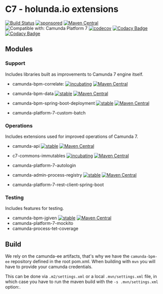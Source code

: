 
# C7 - holunda.io extensions

[![Build Status](https://github.com/holunda-io/c7/workflows/Development%20branches/badge.svg)](https://github.com/holunda-io/c7/actions)
[![sponsored](https://img.shields.io/badge/sponsoredBy-Holisticon-RED.svg)](https://holisticon.de/)
[![Maven Central](https://maven-badges.herokuapp.com/maven-central/io.holunda.c7._/c7-root/badge.svg)](https://maven-badges.herokuapp.com/maven-central/io.holunda.c7._/c7-root)
![Compatible with: Camunda Platform 7](https://img.shields.io/badge/Compatible%20with-Camunda%20Platform%207-26d07c)
[![codecov](https://codecov.io/gh/holunda-io/c7/branch/develop/graph/badge.svg?token=imlMg9vhLZ)](https://codecov.io/gh/holunda-io/c7)
[![Codacy Badge](https://app.codacy.com/project/badge/Grade/8f4d11e919354d9eaa9be3be7b1a4232)](https://app.codacy.com/gh/holunda-io/c7/dashboard?utm_source=gh&utm_medium=referral&utm_content=&utm_campaign=Badge_grade)
[![Codacy Badge](https://app.codacy.com/project/badge/Coverage/8f4d11e919354d9eaa9be3be7b1a4232)](https://app.codacy.com/gh/holunda-io/c7/dashboard?utm_source=gh&utm_medium=referral&utm_content=&utm_campaign=Badge_coverage)



## Modules

### Support

Includes libraries built as improvements to Camunda 7 engine itself.

- camunda-bpm-correlate: [![incubating](https://img.shields.io/badge/lifecycle-INCUBATING-orange.svg)](https://github.com/holisticon#open-source-lifecycle)
  [![Maven Central](https://maven-badges.herokuapp.com/maven-central/io.holunda/camunda-bpm-correlate/badge.svg)](https://maven-badges.herokuapp.com/maven-central/io.holunda/camunda-bpm-correlate)
- camunda-bpm-data [![stable](https://img.shields.io/badge/lifecycle-STABLE-green.svg)](https://github.com/holisticon#open-source-lifecycle)
  [![Maven Central](https://maven-badges.herokuapp.com/maven-central/io.holunda.data/camunda-bpm-data/badge.svg)](https://maven-badges.herokuapp.com/maven-central/io.holunda.data/camunda-bpm-data)

- camunda-bpm-spring-boot-deployment [![stable](https://img.shields.io/badge/lifecycle-STABLE-green.svg)](https://github.com/holisticon#open-source-lifecycle)
  [![Maven Central](https://maven-badges.herokuapp.com/maven-central/io.holunda.deployment/camunda-bpm-spring-boot-deployment/badge.svg)](https://maven-badges.herokuapp.com/maven-central/io.holunda.deployment/camunda-bpm-spring-boot-deployment)

- camunda-platform-7-custom-batch

### Operations

Includes extensions used for improved operations of Camunda 7.

- camunda-api [![stable](https://img.shields.io/badge/lifecycle-STABLE-green.svg)](https://github.com/holisticon#open-source-lifecycle)
  [![Maven Central](https://maven-badges.herokuapp.com/maven-central/io.holunda.camunda-api/camunda-bpm-engine-api/badge.svg)](https://maven-badges.herokuapp.com/maven-central/io.holunda.camunda-api/camunda-bpm-engine-api)

- c7-commons-immutables [![incubating](https://img.shields.io/badge/lifecycle-INCUBATING-orange.svg)](https://github.com/holisticon#open-source-lifecycle)
  [![Maven Central](https://maven-badges.herokuapp.com/maven-central/io.holunda.commons/camunda-commons-immutables/badge.svg)](https://maven-badges.herokuapp.com/maven-central/io.holunda.commons/camunda-commons-immutables)

- camunda-platform-7-autologin 
- camunda-admin-process-registry [![stable](https://img.shields.io/badge/lifecycle-STABLE-green.svg)](https://github.com/holisticon#open-source-lifecycle)
  [![Maven Central](https://maven-badges.herokuapp.com/maven-central/io.holunda/camunda-admin-process-registry/badge.svg)](https://maven-badges.herokuapp.com/maven-central/io.holunda/camunda-admin-process-registry)

- camunda-platform-7-rest-client-spring-boot

### Testing

Includes features for testing.

- camunda-bpm-jgiven [![stable](https://img.shields.io/badge/lifecycle-STABLE-green.svg)](https://github.com/holisticon#open-source-lifecycle)
  [![Maven Central](https://maven-badges.herokuapp.com/maven-central/io.holunda.testing/camunda-bpm-jgiven/badge.svg)](https://maven-badges.herokuapp.com/maven-central/io.holunda.testing/camunda-bpm-jgiven)
- camunda-platform-7-mockito
- camunda-process-tet-coverage


## Build

We rely on the camunda-ee artifacts, that's why we have the `camunda-bpm-ee` repository defined in the root pom.xml.
When building with `mvn` you will have to provide your camunda credentials.

This can be done via `.m2/settings.xml` or a local `.mvn/settings.xml` file, in which case you have to run the maven
build with the `-s .mvn/settings.xml` option:.


